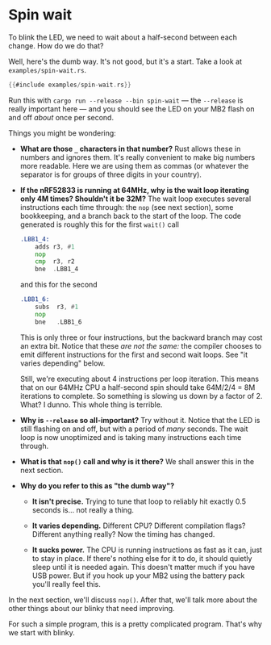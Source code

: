 # Spin wait

To blink the LED, we need to wait about a half-second between each change. How do we do that?

Well, here's the dumb way. It's not good, but it's a start. Take a look at `examples/spin-wait.rs`.

```rust
{{#include examples/spin-wait.rs}}
```

Run this with `cargo run --release --bin spin-wait` — the `--release` is really important here — and
you should see the LED on your MB2 flash on and off *about* once per second.

Things you might be wondering:

* **What are those `_` characters in that number?** Rust allows these in numbers and ignores them.
  It's really convenient to make big numbers more readable. Here we are using them as commas (or
  whatever the separator is for groups of three digits in your country).

* **If the nRF52833 is running at 64MHz, why is the wait loop iterating only 4M times? Shouldn't it
  be 32M?** The wait loop executes several instructions each time through: the `nop` (see next
  section), some bookkeeping, and a branch back to the start of the loop. The code generated is
  roughly this for the first `wait()` call
  
  ```asm
  .LBB1_4:
      adds r3, #1
      nop
      cmp  r3, r2
      bne  .LBB1_4
  ```

  and this for the second

  ```asm
  .LBB1_6:
      subs	r3, #1
      nop
      bne	.LBB1_6
  ```

  This is only three or four instructions, but the backward branch may cost an extra bit.  Notice
  that these *are not the same:* the compiler chooses to emit different instructions for the first
  and second wait loops. See "it varies depending" below.
  
  Still, we're executing about 4 instructions per loop iteration. This means that on our 64MHz CPU a
  half-second spin should take 64M/2/4 = 8M iterations to complete. So something is slowing us down
  by a factor of 2. What? I dunno. This whole thing is terrible.

* **Why is `--release` so all-important?** Try without it. Notice that the LED is still flashing on
  and off, but with a period of *many* seconds. The wait loop is now unoptimized and is taking many
  instructions each time through.

* **What is that `nop()` call and why is it there?** We shall answer this in the next section.

* **Why do you refer to this as "the dumb way"?**

  * **It isn't precise.** Trying to tune that loop to reliably hit exactly 0.5 seconds is… not
    really a thing.

  * **It varies depending.** Different CPU? Different compilation flags? Different anything really?
    Now the timing has changed.

  * **It sucks power.** The CPU is running instructions as fast as it can, just to stay in place.
    If there's nothing else for it to do, it should quietly sleep until it is needed again. This
    doesn't matter much if you have USB power. But if you hook up your MB2 using the battery pack
    you'll really feel this.

In the next section, we'll discuss `nop()`. After that, we'll talk more about the other things about
our blinky that need improving.

For such a simple program, this is a pretty complicated program. That's why we start with blinky.
